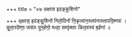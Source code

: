 +++
title = "०७ अक्षास इदङ्कुशिनो"

+++
अ॒क्षास॒ इद॑ङ्कु॒शिनो॑ नितो॒दिनो॑ नि॒कृत्वा॑न॒स्तप॑नास्तापयि॒ष्णवः॑ ।  
कु॒मा॒रदे॑ष्णा॒ जय॑तः पुन॒र्हणो॒ मध्वा॒ सम्पृ॑क्ताः कित॒वस्य॑ ब॒र्हणा॑ ॥